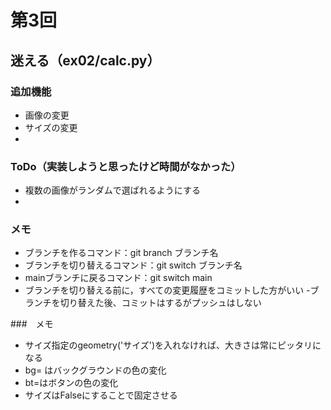 # 第3回
## 迷える（ex02/calc.py）
### 追加機能
- 画像の変更
- サイズの変更
- 

### ToDo（実装しようと思ったけど時間がなかった）
- 複数の画像がランダムで選ばれるようにする
- 


### メモ
- ブランチを作るコマンド：git branch ブランチ名
- ブランチを切り替えるコマンド：git switch ブランチ名
- mainブランチに戻るコマンド：git switch main
- ブランチを切り替える前に，すべての変更履歴をコミットした方がいい
-ブランチを切り替えた後、コミットはするがプッシュはしない

###　メモ
- サイズ指定のgeometry('サイズ')を入れなければ、大きさは常にピッタリになる
- bg= はバックグラウンドの色の変化
- bt=はボタンの色の変化
- サイズはFalseにすることで固定させる